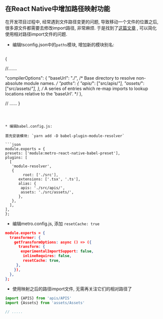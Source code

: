 ## 在React Native中增加路径映射功能

在开发项目过程中, 经常遇到文件路径变更的问题, 导致移动一个文件的位置之后, 很多源文件都需要去修改import路径, 非常麻烦. 于是找到了[这篇文章](https://www.tslang.cn/docs/handbook/module-resolution.html) , 可以简化使用相对路径import文件的问题.

* 编辑tsconfig.json中的`paths`模块, 增加新的模块别名:

  ```json
{

  //.......

  "compilerOptions": {
   "baseUrl": "./", /* Base directory to resolve non-absolute module names. */
    "paths": {
      "apis/*": ["src/apis/*"],
      "assets/*": ["src/assets/*"],
     }, /* A series of entries which re-map imports to lookup locations relative to the 'baseUrl'. */
  },

  // ......
  }
  ```



* 编辑babel.config.js:

首先安装模块: `yarn add -D babel-plugin-module-resolver`

  ```json
module.exports = {
  presets: ['module:metro-react-native-babel-preset'],
  plugins: [
    [
     'module-resolver',
     {
	      root: ['./src'],
        extensions: ['.tsx', '.ts'],
        alias: {
         apis: './src/apis/',
         assets: './src/assets/',
        },
     },
    ],
  ],
};
  ```



*  编辑metro.config.js, 添加 `resetCache: true`

```json
module.exports = {
  transformer: {
    getTransformOptions: async () => ({
      transform: {
       experimentalImportSupport: false,
        inlineRequires: false,
        resetCache: true,
     },
    }),
  },
};
```



* 使用映射之后的路径import文件, 无需再关注它们的相对路径了

```js
import {APIS} from 'apis/APIS'
import {Assets} from 'assets/Assets'

// .....
```

